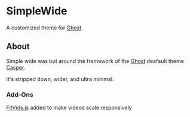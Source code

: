 # SimpleWide

A customized theme for [Ghost](http://github.com/tryghost/ghost/).

## About

Simple wide was but around the framework of the [Ghost](http://github.com/tryghost/ghost/) deafault theme [Casper](http://github.com/tryghost/ghost/).

It's stripped down, wider, and ultra minimal.

### Add-Ons
[FitVids.js](http://fitvidsjs.com) added to make videos scale responsively
